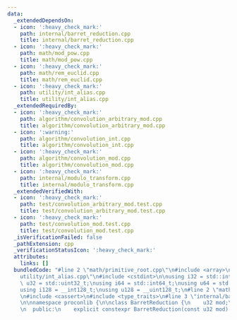 ```yaml
---
data:
  _extendedDependsOn:
  - icon: ':heavy_check_mark:'
    path: internal/barret_reduction.cpp
    title: internal/barret_reduction.cpp
  - icon: ':heavy_check_mark:'
    path: math/mod_pow.cpp
    title: math/mod_pow.cpp
  - icon: ':heavy_check_mark:'
    path: math/rem_euclid.cpp
    title: math/rem_euclid.cpp
  - icon: ':heavy_check_mark:'
    path: utility/int_alias.cpp
    title: utility/int_alias.cpp
  _extendedRequiredBy:
  - icon: ':heavy_check_mark:'
    path: algorithm/convolution_arbitrary_mod.cpp
    title: algorithm/convolution_arbitrary_mod.cpp
  - icon: ':warning:'
    path: algorithm/convolution_int.cpp
    title: algorithm/convolution_int.cpp
  - icon: ':heavy_check_mark:'
    path: algorithm/convolution_mod.cpp
    title: algorithm/convolution_mod.cpp
  - icon: ':heavy_check_mark:'
    path: internal/modulo_transform.cpp
    title: internal/modulo_transform.cpp
  _extendedVerifiedWith:
  - icon: ':heavy_check_mark:'
    path: test/convolution_arbitrary_mod.test.cpp
    title: test/convolution_arbitrary_mod.test.cpp
  - icon: ':heavy_check_mark:'
    path: test/convolution_mod.test.cpp
    title: test/convolution_mod.test.cpp
  _isVerificationFailed: false
  _pathExtension: cpp
  _verificationStatusIcon: ':heavy_check_mark:'
  attributes:
    links: []
  bundledCode: "#line 2 \"math/primitive_root.cpp\"\n#include <array>\n#line 2 \"\
    utility/int_alias.cpp\"\n#include <cstdint>\n\nusing i32 = std::int32_t;\nusing\
    \ u32 = std::uint32_t;\nusing i64 = std::int64_t;\nusing u64 = std::uint64_t;\n\
    using i128 = __int128_t;\nusing u128 = __uint128_t;\n#line 2 \"math/mod_pow.cpp\"\
    \n#include <cassert>\n#include <type_traits>\n#line 3 \"internal/barret_reduction.cpp\"\
    \n\nnamespace proconlib {\n\nclass BarretReduction {\n    u32 mod;\n    u64 near_inv;\n\
    \n  public:\n    explicit constexpr BarretReduction(const u32 mod) noexcept :\
    \ mod(mod), near_inv((u64)(-1) / mod + 1) {}\n    constexpr u32 product(const\
    \ u32 a, const u32 b) const noexcept {\n        const u64 z = (u64)a * b;\n  \
    \      const u64 x = ((u128)z * near_inv) >> 64;\n        const u32 v = z - x\
    \ * mod;\n        return v < mod ? v : v + mod;\n    }\n    constexpr u32 get_mod()\
    \ const noexcept { return mod; }\n};\n\n}  // namespace proconlib\n#line 3 \"\
    math/rem_euclid.cpp\"\n\ntemplate <class T> constexpr T rem_euclid(T value, const\
    \ T& mod) {\n    assert(mod > 0);\n    return (value %= mod) >= 0 ? value : value\
    \ + mod;\n}\n#line 7 \"math/mod_pow.cpp\"\n\ntemplate <class T> constexpr u32\
    \ mod_pow(T x, u64 exp, const u32 mod) {\n    assert(mod > 0);\n    if (mod ==\
    \ 1) return 0;\n    const proconlib::BarretReduction bt(mod);\n    u32 ret = 1,\
    \ mul = rem_euclid<std::common_type_t<T, i64>>(x, mod);\n    for (; exp > 0; exp\
    \ >>= 1) {\n        if (exp & 1) ret = bt.product(ret, mul);\n        mul = bt.product(mul,\
    \ mul);\n    }\n    return ret;\n}\n#line 5 \"math/primitive_root.cpp\"\n\nconstexpr\
    \ u32 primitive_root(const u32 mod) {\n    std::array<u32, 32> exp{};\n    u32\
    \ cur = mod - 1;\n    int size = 0;\n    for (u32 i = 2; i * i <= cur; ++i) {\n\
    \        if (cur % i == 0) {\n            exp[size++] = (mod - 1) / i;\n     \
    \       while (cur % i == 0) cur /= i;\n        }\n    }\n    if (cur != 1) exp[size++]\
    \ = (mod - 1) / cur;\n    for (u32 check = 1; check < mod; ++check) {\n      \
    \  for (const u32 e : exp) {\n            if (e == 0) return check;\n        \
    \    if (mod_pow(check, e, mod) == 1) break;\n        }\n    }\n    return mod;\n\
    }\n"
  code: "#pragma once\n#include <array>\n#include \"../utility/int_alias.cpp\"\n#include\
    \ \"mod_pow.cpp\"\n\nconstexpr u32 primitive_root(const u32 mod) {\n    std::array<u32,\
    \ 32> exp{};\n    u32 cur = mod - 1;\n    int size = 0;\n    for (u32 i = 2; i\
    \ * i <= cur; ++i) {\n        if (cur % i == 0) {\n            exp[size++] = (mod\
    \ - 1) / i;\n            while (cur % i == 0) cur /= i;\n        }\n    }\n  \
    \  if (cur != 1) exp[size++] = (mod - 1) / cur;\n    for (u32 check = 1; check\
    \ < mod; ++check) {\n        for (const u32 e : exp) {\n            if (e == 0)\
    \ return check;\n            if (mod_pow(check, e, mod) == 1) break;\n       \
    \ }\n    }\n    return mod;\n}\n"
  dependsOn:
  - utility/int_alias.cpp
  - math/mod_pow.cpp
  - internal/barret_reduction.cpp
  - math/rem_euclid.cpp
  isVerificationFile: false
  path: math/primitive_root.cpp
  requiredBy:
  - algorithm/convolution_mod.cpp
  - algorithm/convolution_arbitrary_mod.cpp
  - algorithm/convolution_int.cpp
  - internal/modulo_transform.cpp
  timestamp: '2022-01-28 13:07:07+09:00'
  verificationStatus: LIBRARY_ALL_AC
  verifiedWith:
  - test/convolution_mod.test.cpp
  - test/convolution_arbitrary_mod.test.cpp
documentation_of: math/primitive_root.cpp
layout: document
redirect_from:
- /library/math/primitive_root.cpp
- /library/math/primitive_root.cpp.html
title: math/primitive_root.cpp
---
```

